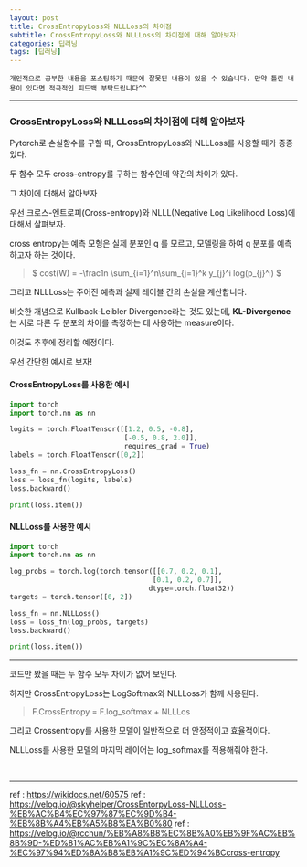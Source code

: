```yaml
---
layout: post
title: CrossEntropyLoss와 NLLLoss의 차이점
subtitle: CrossEntropyLoss와 NLLLoss의 차이점에 대해 알아보자!
categories: 딥러닝
tags: [딥러닝]
---
```


`개인적으로 공부한 내용을 포스팅하기 때문에 잘못된 내용이 있을 수 있습니다. 만약 틀린 내용이 있다면 적극적인 피드백 부탁드립니다^^`

---

### CrossEntropyLoss와 NLLLoss의 차이점에 대해 알아보자

Pytorch로 손실함수를 구할 때, CrossEntropyLoss와 NLLLoss를 사용할 때가 종종 있다.

두 함수 모두 cross-entropy를 구하는 함수인데 약간의 차이가 있다.

그 차이에 대해서 알아보자

우선 크로스-엔트로피(Cross-entropy)와 NLLL(Negative Log Likelihood Loss)에 대해서 살펴보자.

cross entropy는 예측 모형은 실제 분포인 q 를 모르고, 모델링을 하여 q 분포를 예측하고자 하는 것이다.

> $ cost(W) = -\frac1n \sum_{i=1}^n\sum_{j=1}^k y_{j}^i log(p_{j}^i) $

그리고 NLLLoss는 주어진 예측과 실제 레이블 간의 손실을 계산합니다.

비슷한 개념으로 Kullback-Leibler Divergence라는 것도 있는데, **KL-Divergence**는 서로 다른 두 분포의 차이를 측정하는 데 사용하는 measure이다.

이것도 추후에 정리할 예정이다.

우선 간단한 예시로 보자!

#### CrossEntropyLoss를 사용한 예시

```Python
import torch
import torch.nn as nn

logits = torch.FloatTensor([[1.2, 0.5, -0.8],
                            [-0.5, 0.8, 2.0]],
                            requires_grad = True)
labels = torch.FloatTensor([0,2])

loss_fn = nn.CrossEntropyLoss()
loss = loss_fn(logits, labels)
loss.backward()

print(loss.item())
```

#### NLLLoss를 사용한 예시

```Python
import torch
import torch.nn as nn

log_probs = torch.log(torch.tensor([[0.7, 0.2, 0.1],
                                   [0.1, 0.2, 0.7]],
                                  dtype=torch.float32))
targets = torch.tensor([0, 2])

loss_fn = nn.NLLLoss()
loss = loss_fn(log_probs, targets)
loss.backward()

print(loss.item())
```

---

코드만 봤을 때는 두 함수 모두 차이가 없어 보인다.

하지만 CrossEntropyLoss는 LogSoftmax와 NLLLoss가 함께 사용된다.

> F.CrossEntropy = F.log_softmax + NLLLos

그리고 Crossentropy를 사용한 모델이 일반적으로 더 안정적이고 효율적이다.

NLLLoss를 사용한 모델의 마지막 레이어는 log_softmax를 적용해줘야 한다.

<br>
<hr>

ref : https://wikidocs.net/60575
ref : https://velog.io/@skyhelper/CrossEntorpyLoss-NLLLoss-%EB%AC%B4%EC%97%87%EC%9D%B4-%EB%8B%A4%EB%A5%B8%EA%B0%80
ref : https://velog.io/@rcchun/%EB%A8%B8%EC%8B%A0%EB%9F%AC%EB%8B%9D-%ED%81%AC%EB%A1%9C%EC%8A%A4-%EC%97%94%ED%8A%B8%EB%A1%9C%ED%94%BCcross-entropy